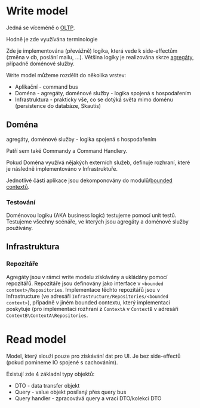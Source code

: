 # Write model
Jedná se víceméně o [OLTP](https://en.wikipedia.org/wiki/Online_transaction_processing).

Hodně je zde využívána terminologie 

Zde je implementována (převážně) logika, která vede k side-effectům (změna v db, poslání mailu, ...).
Většina logiky je realizována skrze [agregáty](https://martinfowler.com/bliki/DDD_Aggregate.html),
případně doménové služby.

Write model můžeme rozdělit do několika vrstev:
- Aplikační - command bus
- Doména - agregáty, doménové služby - logika spojená s hospodařením
- Infrastruktura - prakticky vše, co se dotýká světa mimo doménu (persistence do databáze, Skautis)

## Doména
agregáty, doménové služby - logika spojená s hospodařením

Patří sem také Commandy a Command Handlery.

Pokud Doména využívá nějakých externích služeb, definuje rozhraní,
které je následně implementováno v Infrastruktuře.

Jednotlivé části aplikace jsou dekomponovány do modulů/[bounded contextů](https://martinfowler.com/bliki/BoundedContext.html).

### Testování
Doménovou logiku (AKA business logic) testujeme pomocí unit testů.
Testujeme všechny scénáře, ve kterých jsou agregáty a doménové
služby používány.


## Infrastruktura

### Repozitáře
Agregáty jsou v rámci write modelu získávány a ukládány pomocí repozitářů.
Repozitáře jsou definovány jako interface v `<bounded context>/Repositories`.
Implementace těchto repozitářů jsou v Infrastructure (ve adresáři `Infrastructure/Repositories/<bounded context>`),
případně v jiném bounded contextu, který implementaci poskytuje (pro implementaci rozhraní z `ContextA` v `ContextB` v adresáři `ContextB\ContextA\Repositories`.

# Read model
Model, který slouží pouze pro získávání dat pro UI.
Je bez side-effectů (pokud pomineme IO spojené s cachováním).

Existují zde 4 základní typy objektů:
- DTO - data transfer objekt
- Query - value objekt posílaný přes query bus
- Query handler - zpracovává query a vrací DTO/kolekci DTO
